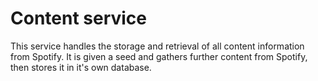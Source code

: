 # Content service

This service handles the storage and retrieval of all content information from Spotify. It is given a seed and gathers further content from Spotify, then stores it in it's own database.
